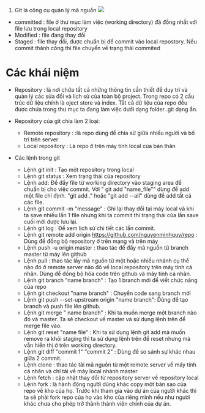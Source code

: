 1. Git là công cụ quản lý mã nguồn
![](https://www.google.com/url?sa=i&url=https%3A%2F%2Fdev.to%2Fmollynem%2Fgit-github--workflow-fundamentals-5496&psig=AOvVaw2lDQH4NribOz4LF7aqW4Jn&ust=1700494241487000&source=images&cd=vfe&opi=89978449&ved=0CBIQjRxqFwoTCNCMyOuw0IIDFQAAAAAdAAAAABAm)

+ committed : file ở thư mục làm việc (working directory) đã đồng nhất với file lưu trong local repository
+ Modified : file đang thay đổi 
+ Staged : file thay đổi, được chuẩn bị để commit vào local repostory. Nếu commit thành công thì file chuyển về trạng thái commited

# Các khái niệm
+ Repository : là nơi chứa tất cả những thông tin cần thiết để duy trì và quản lý các sửa đổi và lịch sử của toàn bộ project. Trong repo có 2 cấu trúc dữ liệu chính là oject store và index. Tất cả dữ liệu của repo đều được chứa trong thư mục ta đang làm việc dưới dạng folder .git dạng ẩn.

+ Repository của git chia làm 2 loại:
	- Remote repository : :là repo dùng để chia sử giữa nhiều người và bố trí trên server
	- Local repository : Là repo ở trên máy tính local của bản thân
+ Các lệnh trong git
	- Lệnh git init : Tạo một repository trong local
	- Lệnh git status : Xem trạng thái của repository
	- Lệnh add: Để đẩy file từ working directory vào staging area để chuẩn bị cho việc commit. Với " git add "name_file"" dùng để add một file chỉ định. "git add ." hoặc "git add --all" dùng để add tất cả các file.
	- Lệnh git commit -m "message" : Ghi lại thay đổi tại máy local và khi ta save nhiều lần 1 file nhưng khi ta commit thì trạng thái của lần save cuối mới được lưu lại.
	- Lệnh git log : Để xem lịch sử chi tiết các lần commit.
	- Lệnh git remote add origin https://github.com/nguyenminhquy/repo : Dùng để đồng bộ repository ở trên mạng và trên máy 
	- Lệnh push -u origin master : thao tác để đẩy mã nguồn từ branch master từ máy lên github
	- Lệnh pull : thao tác lấy mã nguồn từ một hoặc nhiều nhánh cụ thể nào đó ở remote server nào đó về local repository trên máy tính cá nhân. Dùng để đồng bộ hóa code trên github và máy tính cá nhân.
	- Lệnh git branch "name branch" : Tạo 1 branch mới để viết chức năng của repo
	- Lệnh git checkout "name branch" : Chuyển code sang branch mới
	- Lệnh git push --set-upstream origin "name branch": Dùng để tạo branch và push file lên github. 
	- Lệnh git merge " name branch" : Khi ta muốn merge một branch nào đó và master. Ta sẽ checkout về master và sử dụng lệnh trên để merge file vào.
	- Lệnh git reset "name file" : Khi ta sử dụng lệnh git add mà muốn remove ra khỏi staging thì ta sử dụng lệnh trên để reset nhưng mà vẫn hiển thị ở trên working directory.
	- Lệnh git diff "commit 1" "commit 2" : Dùng để so sánh sự khác nhau giữa 2 commit.
	- Lệnh clone : thao tác tải mã nguồn từ một remote server về máy tính cá nhân và chỉ tải về máy local nhánh master
	- Lệnh fetch : cập nhật thay đổi từ repository server về repository local
	- Lệnh fork : là hành động người dùng khác copy một bản sao của repo về kho của họ. Trước khi tham gia vào dự án của người khác thì ta sẽ phải fork repo của họ vào kho của riêng mình nếu như người khác chưa cho phép trở thành thành viên chính của dự án.
	
